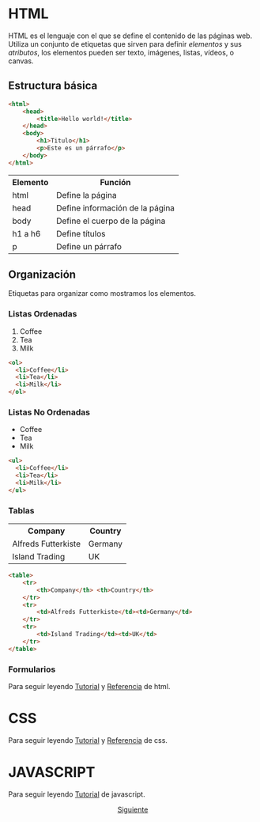 # HTML

HTML es el lenguaje con el que se define el contenido de las páginas web. Utiliza un conjunto de etiquetas que sirven para definir _elementos_ y sus _atributos_, los elementos pueden ser  texto, imágenes, listas, vídeos, o canvas.


## Estructura básica

```html
<html>
    <head>
        <title>Hello world!</title>
    </head>
    <body>
        <h1>Titulo</h1>
        <p>Este es un párrafo</p>
    </body>
</html>
```
<table>
    <tr> 
        <th>Elemento</th> <th>Función</th>
    </tr>
    <tr> 
        <td>html</td><td>Define la página</td>
    </tr>
    <tr>
        <td>head</td><td>Define información de la página</td>
    </tr>
    <tr>
        <td>body</td><td>Define el cuerpo de la página</td>
    </tr>
    <tr>
        <td>h1 a h6</td><td>Define títulos</td>
    </tr>
    <tr>
        <td>p</td><td>Define un párrafo</td>
    </tr>
</table>

## Organización

Etiquetas para organizar como mostramos los elementos.

### Listas Ordenadas
<ol>
  <li>Coffee</li>
  <li>Tea</li>
  <li>Milk</li>
</ol>

```html
<ol>
  <li>Coffee</li>
  <li>Tea</li>
  <li>Milk</li>
</ol>
```

### Listas No Ordenadas
<ul>
  <li>Coffee</li>
  <li>Tea</li>
  <li>Milk</li>
</ul>

```html
<ul>
  <li>Coffee</li>
  <li>Tea</li>
  <li>Milk</li>
</ul>
```

### Tablas
<table>
    <tr> 
        <th>Company</th> <th>Country</th>
    </tr>
    <tr> 
        <td>Alfreds Futterkiste</td><td>Germany</td>
    </tr>
    <tr>
        <td>Island Trading</td><td>UK</td>
    </tr>
</table>


```html
<table>
    <tr> 
        <th>Company</th> <th>Country</th>
    </tr>
    <tr> 
        <td>Alfreds Futterkiste</td><td>Germany</td>
    </tr>
    <tr>
        <td>Island Trading</td><td>UK</td>
    </tr>
</table>
```

### Formularios
Para seguir leyendo [Tutorial](https://www.w3schools.com/html/html_basic.asp) y [Referencia](https://www.w3schools.com/tags/default.asp) de html.

# CSS

Para seguir leyendo [Tutorial](https://www.w3schools.com/css/default.asp) y [Referencia](https://www.w3schools.com/cssref/default.asp) de css.

# JAVASCRIPT

Para seguir leyendo [Tutorial](https://www.w3schools.com/js/default.asp) de javascript.

<center><a href="https://github.com/sborquez/TallerDesarrolloWeb/tree/master/sesion0/Python%20y%20la%20orientación%20a%20objetos.md">Siguiente</a></center>